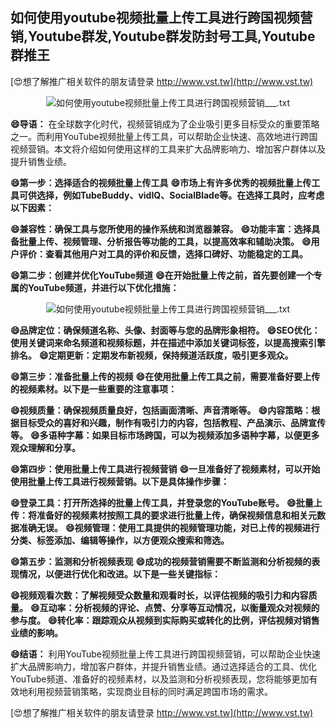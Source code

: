 ## **如何使用youtube视频批量上传工具进行跨国视频营销,Youtube群发,Youtube群发防封号工具,Youtube群推王**

[😍想了解推广相关软件的朋友请登录 http://www.vst.tw](http://www.vst.tw)

 <center><img src="https://vst.tw/MP4/tuiguang/png/8.png" alt="如何使用youtube视频批量上传工具进行跨国视频营销___.txt"></center>

**😄导语：**
在全球数字化时代，视频营销成为了企业吸引更多目标受众的重要策略之一。而利用YouTube视频批量上传工具，可以帮助企业快速、高效地进行跨国视频营销。本文将介绍如何使用这样的工具来扩大品牌影响力、增加客户群体以及提升销售业绩。

**😄第一步：选择适合的视频批量上传工具**
**😄市场上有许多优秀的视频批量上传工具可供选择，例如TubeBuddy、vidIQ、SocialBlade等。在选择工具时，应考虑以下因素：**

**😄兼容性：确保工具与您所使用的操作系统和浏览器兼容。**
**😄功能丰富：选择具备批量上传、视频管理、分析报告等功能的工具，以提高效率和辅助决策。**
**😄用户评价：查看其他用户对工具的评价和反馈，选择口碑好、功能稳定的工具。**

**😄第二步：创建并优化YouTube频道**
**😄在开始批量上传之前，首先要创建一个专属的YouTube频道，并进行以下优化措施：**

 <center><img src="https://vst.tw/MP4/tuiguang/png/5.png" alt="如何使用youtube视频批量上传工具进行跨国视频营销___.txt"></center>

**😄品牌定位：确保频道名称、头像、封面等与您的品牌形象相符。**
**😄SEO优化：使用关键词来命名频道和视频标题，并在描述中添加关键词标签，以提高搜索引擎排名。**
**😄定期更新：定期发布新视频，保持频道活跃度，吸引更多观众。**

**😄第三步：准备批量上传的视频**
**😄在使用批量上传工具之前，需要准备好要上传的视频素材。以下是一些重要的注意事项：**

**😄视频质量：确保视频质量良好，包括画面清晰、声音清晰等。**
**😄内容策略：根据目标受众的喜好和兴趣，制作有吸引力的内容，包括教程、产品演示、品牌宣传等。**
**😄多语种字幕：如果目标市场跨国，可以为视频添加多语种字幕，以便更多观众理解和分享。**

**😄第四步：使用批量上传工具进行视频营销**
**😄一旦准备好了视频素材，可以开始使用批量上传工具进行视频营销。以下是具体操作步骤：**

**😄登录工具：打开所选择的批量上传工具，并登录您的YouTube账号。**
**😄批量上传：将准备好的视频素材按照工具的要求进行批量上传，确保视频信息和相关元数据准确无误。**
**😄视频管理：使用工具提供的视频管理功能，对已上传的视频进行分类、标签添加、编辑等操作，以方便观众搜索和筛选。**

**😄第五步：监测和分析视频表现**
**😄成功的视频营销需要不断监测和分析视频的表现情况，以便进行优化和改进。以下是一些关键指标：**

**😄视频观看次数：了解视频受众数量和观看时长，以评估视频的吸引力和内容质量。**
**😄互动率：分析视频的评论、点赞、分享等互动情况，以衡量观众对视频的参与度。**
**😄转化率：跟踪观众从视频到实际购买或转化的比例，评估视频对销售业绩的影响。**

**😄结语：**
利用YouTube视频批量上传工具进行跨国视频营销，可以帮助企业快速扩大品牌影响力，增加客户群体，并提升销售业绩。通过选择适合的工具、优化YouTube频道、准备好的视频素材，以及监测和分析视频表现，您将能够更加有效地利用视频营销策略，实现商业目标的同时满足跨国市场的需求。

[😍想了解推广相关软件的朋友请登录 http://www.vst.tw](http://www.vst.tw)



